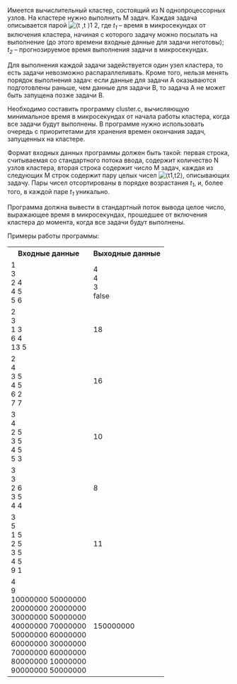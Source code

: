   <div class="stackedit__html"><p>Имеется вычислительный кластер, состоящий из  N однопроцессорных узлов. На кластере нужно выполнить  M задач. Каждая задача описывается парой  <img src="http://195.19.40.181:3386/tasks/iu9/algorithms_and_data_structures/sets/cluster/text/cluster0x.png" alt="⟨t ,t ⟩1  2">, где  <em>t<sub>1</sub></em>  – время в микросекундах от включения кластера, начиная с которого задачу можно посылать на выполнение (до этого времени входные данные для задачи неготовы);  <em>t<sub>2</sub></em>  – прогнозируемое время выполнения задачи в микросекундах.</p>
<p>Для выполнения каждой задачи задействуется один узел кластера, то есть задачи невозможно распараллеливать. Кроме того, нельзя менять порядок выполнения задач: если данные для задачи  A оказываются подготовлены раньше, чем данные для задачи  B, то задача  A не может быть запущена позже задачи  B.</p>
<p>Необходимо составить программу cluster.c, вычисляющую минимальное время в микросекундах от начала работы кластера, когда все задачи будут выполнены. В программе нужно использовать очередь с приоритетами для хранения времен окончания задач, запущенных на кластере.</p>
<p>Формат входных данных программы должен быть такой: первая строка, считываемая со стандартного потока ввода, содержит количество  N узлов кластера, вторая строка содержит число  M задач, каждая из следующих  M строк содержит пару целых чисел  <img src="http://195.19.40.181:3386/tasks/iu9/algorithms_and_data_structures/sets/cluster/text/cluster1x.png" alt="⟨t1,t2⟩">, описывающих задачу. Пары чисел отсортированы в порядке возрастания  <em>t<sub>1</sub></em>, и, более того, в каждой паре  <em>t<sub>1</sub></em>  уникально.</p>
<p>Программа должна вывести в стандартный поток вывода целое число, выражающее время в микросекундах, прошедшее от включения кластера до момента, когда все задачи будут выполнены.</p>
<p>Примеры работы программы:</p>
<table>
  <tbody><tr>
    <th>Входные данные</th>
    <th>Выходные данные</th>
  </tr>
  <tr>
    <td>1  <br>3  <br>2 4  <br>4 5  <br>5 6</td>
    <td>4  <br>4  <br>3  <br>false<br></td>
  </tr>
  <tr>
    <td>2  <br>3  <br>1 3  <br>6 4  <br>13 5</td>
    <td>18</td>
  </tr>
  <tr>
    <td>2  <br>4  <br>3 5  <br>4 5  <br>6 2  <br>7 7</td>
    <td>16</td>
  </tr>
  <tr>
    <td>3  <br>4  <br>2 5  <br>3 5  <br>4 5  <br>5 3</td>
    <td>10</td>
  </tr>
  <tr>
    <td>3  <br>3  <br>2 6  <br>3 5  <br>4 4</td>
    <td>8</td>
  </tr>
  <tr>
    <td>3  <br>5  <br>1 5  <br>2 5  <br>3 5  <br>4 5  <br>9 1</td>
    <td>11</td>
  </tr>
  <tr>
    <td>4  <br>9  <br>10000000 50000000  <br>20000000 20000000  <br>30000000 50000000  <br>40000000 70000000  <br>50000000 60000000  <br>60000000 30000000  <br>70000000 60000000  <br>80000000 10000000  <br>90000000 50000000</td>
    <td>150000000</td>
  </tr>
</tbody></table>
</div>

